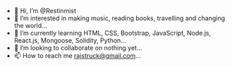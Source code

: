 - 👋 Hi, I’m @Restinmist
- 👀 I’m interested in making music, reading books, travelling and changing the world...
- 🌱 I’m currently learning HTML, CSS, Bootstrap, JavaScript, Node.js, React.js, Mongoose, Solidity, Python...
- 💞️ I’m looking to collaborate on nothing yet...
- 📫 How to reach me rajstruck@gmail.com...

<!---
Restinmist/Restinmist is a ✨ special ✨ repository because its `README.md` (this file) appears on your GitHub profile.
You can click the Preview link to take a look at your changes.
--->
